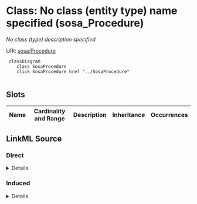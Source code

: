 

# Class: No class (entity type) name specified (sosa_Procedure)


_No class (type) description specified_







URI: [sosa:Procedure](http://www.w3.org/ns/sosa/Procedure)






```mermaid
 classDiagram
    class SosaProcedure
    click SosaProcedure href "../SosaProcedure"
      
```




<!-- no inheritance hierarchy -->


## Slots

| Name | Cardinality and Range | Description | Inheritance | Occurrences |
| ---  | --- | --- | --- | --- |














## LinkML Source

<!-- TODO: investigate https://stackoverflow.com/questions/37606292/how-to-create-tabbed-code-blocks-in-mkdocs-or-sphinx -->

### Direct

<details>

```yaml
name: sosa_Procedure
conforms_to: No schema conformance document specified
description: No class (type) description specified
title: No class (entity type) name specified
from_schema: sawgraph-kg
rank: 1000
class_uri: sosa:Procedure

```
</details>

### Induced

<details>

```yaml
name: sosa_Procedure
conforms_to: No schema conformance document specified
description: No class (type) description specified
title: No class (entity type) name specified
from_schema: sawgraph-kg
rank: 1000
class_uri: sosa:Procedure

```
</details>